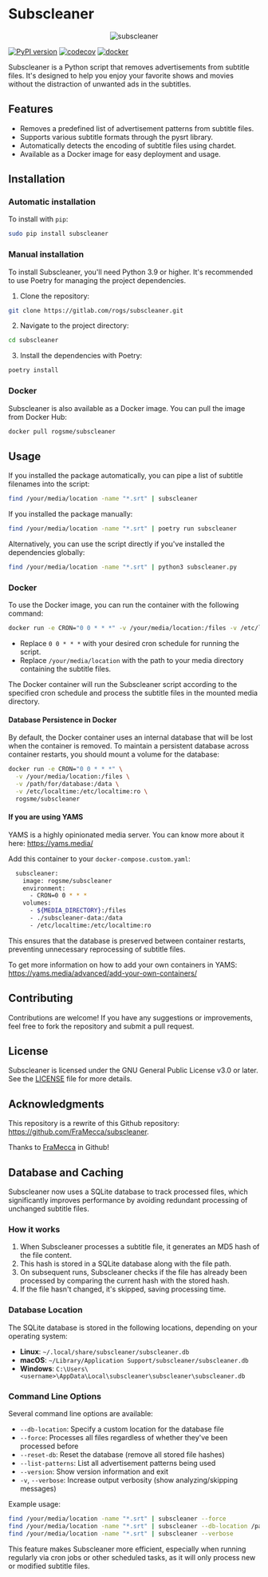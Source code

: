 # Subscleaner

<p align="center">
  <img src="https://gitlab.com/uploads/-/system/project/avatar/55502917/logo.jpg" alt="subscleaner"/>
</p>

[![PyPI version](https://badge.fury.io/py/subscleaner.svg)](https://badge.fury.io/py/subscleaner)
[![codecov](https://codecov.io/gl/rogs/subscleaner/graph/badge.svg?token=JDAY18ZIFZ)](https://codecov.io/gl/rogs/subscleaner)
[![docker](https://img.shields.io/badge/Docker-subscleaner-blue)](https://hub.docker.com/r/rogsme/subscleaner)

Subscleaner is a Python script that removes advertisements from subtitle files. It's designed to help you enjoy your favorite shows and movies without the distraction of unwanted ads in the subtitles.

## Features

- Removes a predefined list of advertisement patterns from subtitle files.
- Supports various subtitle formats through the pysrt library.
- Automatically detects the encoding of subtitle files using chardet.
- Available as a Docker image for easy deployment and usage.

## Installation

### Automatic installation

To install with `pip`:

``` sh
sudo pip install subscleaner
```

### Manual installation

To install Subscleaner, you'll need Python 3.9 or higher. It's recommended to use Poetry for managing the project dependencies.

1. Clone the repository:

``` sh
git clone https://gitlab.com/rogs/subscleaner.git
```

2. Navigate to the project directory:

``` sh
cd subscleaner
```

3. Install the dependencies with Poetry:

``` sh
poetry install
```

### Docker

Subscleaner is also available as a Docker image. You can pull the image from Docker Hub:

``` sh
docker pull rogsme/subscleaner
```

## Usage

If you installed the package automatically, you can pipe a list of subtitle filenames into the script:

``` sh
find /your/media/location -name "*.srt" | subscleaner
```

If you installed the package manually:

``` sh
find /your/media/location -name "*.srt" | poetry run subscleaner
```

Alternatively, you can use the script directly if you've installed the dependencies globally:

``` sh
find /your/media/location -name "*.srt" | python3 subscleaner.py
```

### Docker

To use the Docker image, you can run the container with the following command:

``` sh
docker run -e CRON="0 0 * * *" -v /your/media/location:/files -v /etc/localtime:/etc/localtime:ro rogsme/subscleaner
```

- Replace `0 0 * * *` with your desired cron schedule for running the script.
- Replace `/your/media/location` with the path to your media directory containing the subtitle files.

The Docker container will run the Subscleaner script according to the specified cron schedule and process the subtitle files in the mounted media directory.

#### Database Persistence in Docker

By default, the Docker container uses an internal database that will be lost when the container is removed. To maintain a persistent database across container restarts, you should mount a volume for the database:

``` sh
docker run -e CRON="0 0 * * *" \
  -v /your/media/location:/files \
  -v /path/for/database:/data \
  -v /etc/localtime:/etc/localtime:ro \
  rogsme/subscleaner
```

#### If you are using YAMS

YAMS is a highly opinionated media server. You can know more about it here: https://yams.media/

Add this container to your `docker-compose.custom.yaml`:

``` sh
  subscleaner:
    image: rogsme/subscleaner
    environment:
      - CRON=0 0 * * *
    volumes:
      - ${MEDIA_DIRECTORY}:/files
      - ./subscleaner-data:/data
      - /etc/localtime:/etc/localtime:ro
```

This ensures that the database is preserved between container restarts, preventing unnecessary reprocessing of subtitle files.

To get more information on how to add your own containers in YAMS: https://yams.media/advanced/add-your-own-containers/

## Contributing

Contributions are welcome! If you have any suggestions or improvements, feel free to fork the repository and submit a pull request.

## License

Subscleaner is licensed under the GNU General Public License v3.0 or later. See the [LICENSE](https://gitlab.com/rogs/subscleaner/-/blob/master/LICENSE) file for more details.

## Acknowledgments

This repository is a rewrite of this Github repository: https://github.com/FraMecca/subscleaner.

Thanks to [FraMecca](https://github.com/FraMecca/) in Github!

## Database and Caching

Subscleaner now uses a SQLite database to track processed files, which significantly improves performance by avoiding redundant processing of unchanged subtitle files.

### How it works

1. When Subscleaner processes a subtitle file, it generates an MD5 hash of the file content.
2. This hash is stored in a SQLite database along with the file path.
3. On subsequent runs, Subscleaner checks if the file has already been processed by comparing the current hash with the stored hash.
4. If the file hasn't changed, it's skipped, saving processing time.

### Database Location

The SQLite database is stored in the following locations, depending on your operating system:

- **Linux**: `~/.local/share/subscleaner/subscleaner.db`
- **macOS**: `~/Library/Application Support/subscleaner/subscleaner.db`
- **Windows**: `C:\Users\<username>\AppData\Local\subscleaner\subscleaner\subscleaner.db`

### Command Line Options

Several command line options are available:

- `--db-location`: Specify a custom location for the database file
- `--force`: Processes all files regardless of whether they've been processed before
- `--reset-db`: Reset the database (remove all stored file hashes)
- `--list-patterns`: List all advertisement patterns being used
- `--version`: Show version information and exit
- `-v`, `--verbose`: Increase output verbosity (show analyzing/skipping messages)

Example usage:
```sh
find /your/media/location -name "*.srt" | subscleaner --force
find /your/media/location -name "*.srt" | subscleaner --db-location /path/to/custom/database.db
find /your/media/location -name "*.srt" | subscleaner --verbose
```

This feature makes Subscleaner more efficient, especially when running regularly via cron jobs or other scheduled tasks, as it will only process new or modified subtitle files.

